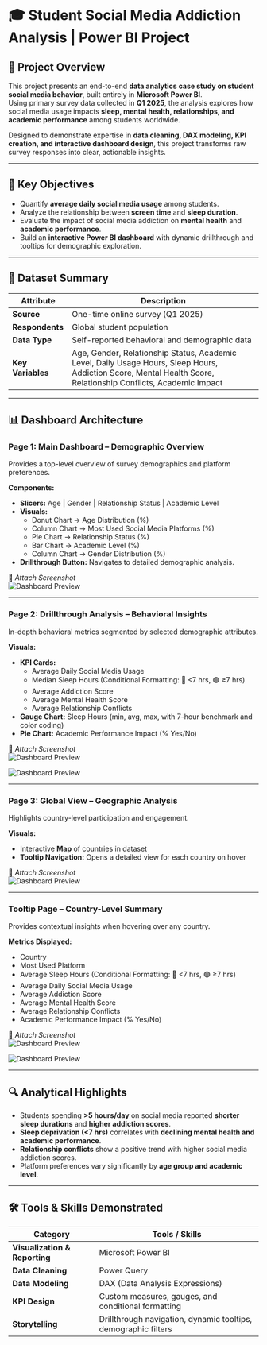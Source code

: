 # 🎓 Student Social Media Addiction Analysis | Power BI Project

## 📘 Project Overview

This project presents an end-to-end **data analytics case study on student social media behavior**, built entirely in **Microsoft Power BI**.  
Using primary survey data collected in **Q1 2025**, the analysis explores how social media usage impacts **sleep, mental health, relationships, and academic performance** among students worldwide.

Designed to demonstrate expertise in **data cleaning, DAX modeling, KPI creation, and interactive dashboard design**, this project transforms raw survey responses into clear, actionable insights.

---

## 🎯 Key Objectives

- Quantify **average daily social media usage** among students.  
- Analyze the relationship between **screen time** and **sleep duration**.  
- Evaluate the impact of social media addiction on **mental health** and **academic performance**.  
- Build an **interactive Power BI dashboard** with dynamic drillthrough and tooltips for demographic exploration.

---

## 🧩 Dataset Summary

| Attribute | Description |
|------------|-------------|
| **Source** | One-time online survey (Q1 2025) |
| **Respondents** | Global student population |
| **Data Type** | Self-reported behavioral and demographic data |
| **Key Variables** | Age, Gender, Relationship Status, Academic Level, Daily Usage Hours, Sleep Hours, Addiction Score, Mental Health Score, Relationship Conflicts, Academic Impact |

---

## 📊 Dashboard Architecture

### **Page 1: Main Dashboard – Demographic Overview**
Provides a top-level overview of survey demographics and platform preferences.

**Components:**
- **Slicers:** Age | Gender | Relationship Status | Academic Level  
- **Visuals:**
  - Donut Chart → Age Distribution (%)  
  - Column Chart → Most Used Social Media Platforms (%)  
  - Pie Chart → Relationship Status (%)  
  - Bar Chart → Academic Level (%)  
  - Column Chart → Gender Distribution (%)
- **Drillthrough Button:** Navigates to detailed demographic analysis.

📸 *Attach Screenshot*  
![Dashboard Preview](social_media1.png)

---

### **Page 2: Drillthrough Analysis – Behavioral Insights**
In-depth behavioral metrics segmented by selected demographic attributes.

**Visuals:**
- **KPI Cards:**
  - Average Daily Social Media Usage  
  - Median Sleep Hours (Conditional Formatting: 🔴 <7 hrs, 🟢 ≥7 hrs)  
  - Average Addiction Score  
  - Average Mental Health Score  
  - Average Relationship Conflicts  
- **Gauge Chart:** Sleep Hours (min, avg, max, with 7-hour benchmark and color coding)  
- **Pie Chart:** Academic Performance Impact (% Yes/No)

📸 *Attach Screenshot*  
![Dashboard Preview](social_media2.png)

![Dashboard Preview](social_media3.png)

---

### **Page 3: Global View – Geographic Analysis**
Highlights country-level participation and engagement.

**Visuals:**
- Interactive **Map** of countries in dataset  
- **Tooltip Navigation:** Opens a detailed view for each country on hover

📸 *Attach Screenshot*  
![Dashboard Preview](social_media4.png)

---

### **Tooltip Page – Country-Level Summary**
Provides contextual insights when hovering over any country.

**Metrics Displayed:**
- Country  
- Most Used Platform  
- Average Sleep Hours (Conditional Formatting: 🔴 <7 hrs, 🟢 ≥7 hrs)  
- Average Daily Social Media Usage  
- Average Addiction Score  
- Average Mental Health Score  
- Average Relationship Conflicts  
- Academic Performance Impact (% Yes/No)

📸 *Attach Screenshot*  
![Dashboard Preview](social_media5.png)

![Dashboard Preview](social_media6.png)

---

## 🔍 Analytical Highlights

- Students spending **>5 hours/day** on social media reported **shorter sleep durations** and **higher addiction scores**.  
- **Sleep deprivation (<7 hrs)** correlates with **declining mental health and academic performance**.  
- **Relationship conflicts** show a positive trend with higher social media addiction scores.  
- Platform preferences vary significantly by **age group and academic level**.

---

## 🛠️ Tools & Skills Demonstrated

| Category | Tools / Skills |
|-----------|----------------|
| **Visualization & Reporting** | Microsoft Power BI |
| **Data Cleaning** | Power Query |
| **Data Modeling** | DAX (Data Analysis Expressions) |
| **KPI Design** | Custom measures, gauges, and conditional formatting |
| **Storytelling** | Drillthrough navigation, dynamic tooltips, demographic filters |
